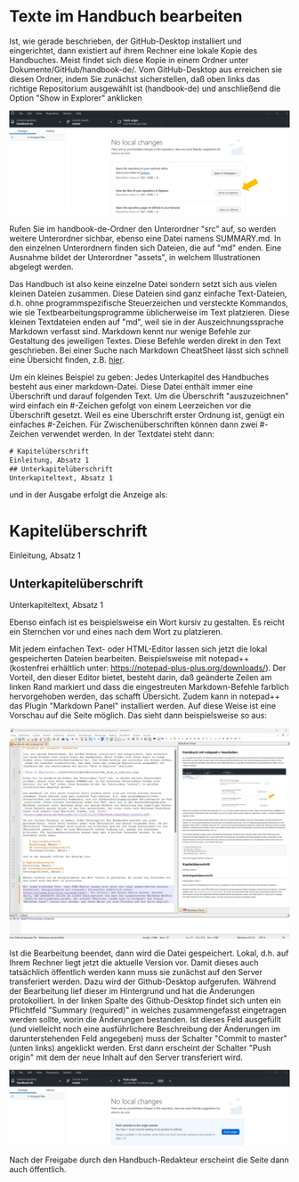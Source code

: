 # Texte im Handbuch bearbeiten

Ist, wie gerade beschrieben, der GitHub-Desktop installiert und eingerichtet, dann existiert auf ihrem Rechner eine lokale Kopie des Handbuches. Meist findet sich diese Kopie in einem Ordner unter Dokumente/GitHub/handbook-de/. Vom GitHub-Desktop aus erreichen sie diesen Ordner, indem Sie zunächst sicherstellen, daß oben links das richtige Repositorium ausgewählt ist (handbook-de) und anschließend die Option "Show in Explorer" anklicken

![Show in Explorer](../assets/writinghandbook/github_show_in_explorer.jpg)

Rufen Sie im handbook-de-Ordner den Unterordner "src" auf, so werden weitere Unterordner sichbar, ebenso eine Datei namens SUMMARY.md. In den einzelnen Unterordnern finden sich Dateien, die auf "md" enden. Eine Ausnahme bildet der Unterordner "assets", in welchem Illustrationen abgelegt werden.

Das Handbuch ist also keine einzelne Datei sondern setzt sich aus vielen kleinen Dateien zusammen. Diese Dateien sind ganz einfache Text-Dateien, d.h. ohne programmspezifische Steuerzeichen und versteckte Kommandos, wie sie Textbearbeitungsprogramme üblicherweise im Text platzieren. Diese kleinen Textdateien enden auf "md", weil sie in der Auszeichnungssprache Markdown verfasst sind. Markdown kennt nur wenige Befehle zur Gestaltung des jeweiligen Textes. Diese Befehle werden direkt in den Text geschrieben. Bei einer Suche nach Markdown CheatSheet lässt sich schnell eine Übersicht finden, z.B. [hier](https://www.heise.de/downloads/18/1/1/6/7/1/0/3/Markdown-CheatSheet-Deutsch.pdf).

Um ein kleines Beispiel zu geben: Jedes Unterkapitel des Handbuches besteht aus einer markdown-Datei. Diese Datei enthält immer eine Überschrift und darauf folgenden Text. Um die Überschrift "auszuzeichnen" wird einfach ein #-Zeichen gefolgt von einem Leerzeichen vor die Überschrift gesetzt. Weil es eine Überschrift erster Ordnung ist, genügt ein einfaches #-Zeichen. Für Zwischenüberschriften können dann zwei #-Zeichen verwendet werden. In der Textdatei steht dann:

    # Kapitelüberschrift
    Einleitung, Absatz 1
    ## Unterkapitelüberschrift
    Unterkapiteltext, Absatz 1

und in der Ausgabe erfolgt die Anzeige als:

# Kapitelüberschrift
Einleitung, Absatz 1
## Unterkapitelüberschrift
Unterkapiteltext, Absatz 1

Ebenso einfach ist es beispielsweise ein Wort kursiv zu gestalten. Es reicht ein Sternchen vor und eines nach dem Wort zu platzieren.

Mit jedem einfachen Text- oder HTML-Editor lassen sich jetzt die lokal gespeicherten Dateien bearbeiten. Beispielsweise mit notepad++ (kostenfrei erhältlich unter: https://notepad-plus-plus.org/downloads/). Der Vorteil, den dieser Editor bietet, besteht darin, daß geänderte Zeilen am linken Rand markiert und dass die eingestreuten Markdown-Befehle farblich hervorgehoben werden, das schafft Übersicht. Zudem kann in notepad++ das Plugin "Markdown Panel" installiert werden. Auf diese Weise ist eine Vorschau auf die Seite möglich. Das sieht dann beispielsweise so aus:

![Beispiel für notepad++ mit Markdown Panel](../assets/writinghandbook/notepad_with_markdown_panel.jpg)

Ist die Bearbeitung beendet, dann wird die Datei gespeichert. Lokal, d.h. auf Ihrem Rechner liegt jetzt die aktuelle Version vor. Damit dieses auch tatsächlich öffentlich werden kann muss sie zunächst auf den Server transferiert werden. Dazu wird der Github-Desktop aufgerufen. Während der Bearbeitung lief dieser im Hintergrund und hat die Änderungen protokolliert.
In der linken Spalte des Github-Desktop findet sich unten ein Pflichtfeld "Summary (required)" in welches zusammengefasst eingetragen werden sollte, worin die Änderungen bestanden. Ist dieses Feld ausgefüllt (und vielleicht noch eine ausführlichere Beschreibung der Änderungen im darunterstehenden Feld angegeben) muss der Schalter "Commit to master" (unten links) angeklickt werden. Erst dann erscheint der Schalter "Push origin" mit dem der neue Inhalt auf den Server transferiert wird.

![Push origin](../assets/writinghandbook/github_push_origin.jpg)

Nach der Freigabe durch den Handbuch-Redakteur erscheint die Seite dann auch öffentlich.
